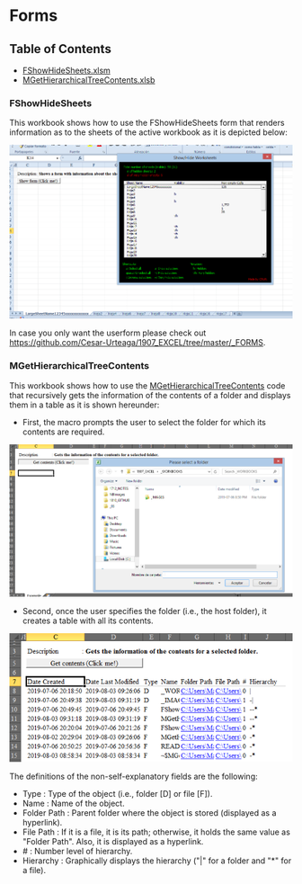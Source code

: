 <!--
  Author: Cesar Raul Urteaga-Reyesvera.
-->

# Forms

## Table of Contents

-   [FShowHideSheets.xlsm](#fshowhidesheets)
-   [MGetHierarchicalTreeContents.xlsb](#mgethierarchicaltreecontents)

### FShowHideSheets

This workbook shows how to use the FShowHideSheets form that renders information as to the sheets of the active workbook as it is depicted below:

<img src="_IMAGES\FShowHideSheets.png">

In case you only want the userform please check out <a href="https://github.com/Cesar-Urteaga/1907_EXCEL/tree/master/_FORMS" target="_blank">https://github.com/Cesar-Urteaga/1907_EXCEL/tree/master/_FORMS</a>.

### MGetHierarchicalTreeContents

This workbook shows how to use the <a href="https://github.com/Cesar-Urteaga/1907_EXCEL/blob/master/_CODES/MGetHierarchicalTreeContents.bas" target="_blank">MGetHierarchicalTreeContents</a> code that recursively gets the information of the contents of a folder and displays them in a table as it is shown hereunder:

* First, the macro prompts the user to select the folder for which its contents are required.
<img src="_IMAGES\MGetHierarchicalTreeContents_01.png">

* Second, once the user specifies the folder (i.e., the host folder), it creates a table with all its contents.
<img src="_IMAGES\MGetHierarchicalTreeContents_02.png">

The definitions of the non-self-explanatory fields are the following:

 * Type         : Type of the object (i.e., folder [D] or file [F]).
 * Name         : Name of the object.
 * Folder Path  : Parent folder where the object is stored (displayed as a hyperlink).
 * File Path    : If it is a file, it is its path; otherwise, it holds the same value as "Folder Path". Also, it is displayed as a hyperlink.
 * \#           : Number level of hierarchy.
 * Hierarchy    : Graphically displays the hierarchy ("|" for a folder and "\*" for a file).
